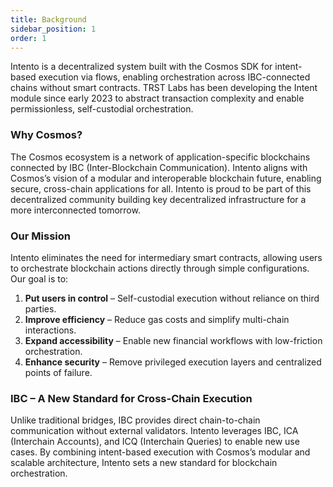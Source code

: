 ```yaml
---
title: Background
sidebar_position: 1
order: 1
---
```


Intento is a decentralized system built with the Cosmos SDK for intent-based execution via flows, enabling orchestration across IBC-connected chains without smart contracts. TRST Labs has been developing the Intent module since early 2023 to abstract transaction complexity and enable permissionless, self-custodial orchestration.  

### Why Cosmos?  

The Cosmos ecosystem is a network of application-specific blockchains connected by IBC (Inter-Blockchain Communication). Intento aligns with Cosmos’s vision of a modular and interoperable blockchain future, enabling secure, cross-chain applications for all. Intento is proud to be part of this decentralized community building key decentralized infrastructure for a more interconnected tomorrow.

### Our Mission

Intento eliminates the need for intermediary smart contracts, allowing users to orchestrate blockchain actions directly through simple configurations. Our goal is to:  

1. **Put users in control** – Self-custodial execution without reliance on third parties.  
2. **Improve efficiency** – Reduce gas costs and simplify multi-chain interactions.  
3. **Expand accessibility** – Enable new financial workflows with low-friction orchestration.  
4. **Enhance security** – Remove privileged execution layers and centralized points of failure.  

### IBC – A New Standard for Cross-Chain Execution  

Unlike traditional bridges, IBC provides direct chain-to-chain communication without external validators. Intento leverages IBC, ICA (Interchain Accounts), and ICQ (Interchain Queries) to enable new use cases. By combining intent-based execution with Cosmos’s modular and scalable architecture, Intento sets a new standard for blockchain orchestration.  
